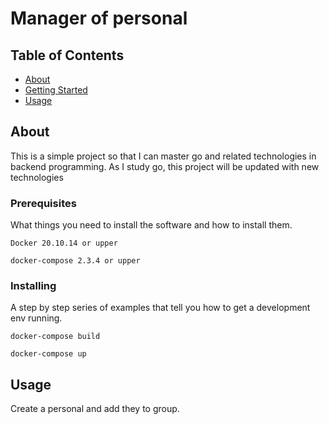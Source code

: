 # Manager of personal

## Table of Contents

- [About](#about)
- [Getting Started](#getting_started)
- [Usage](#usage)

## About <a name = "about"></a>

This is a simple project so that I can master go and related technologies in backend programming. As I study go, this project will be updated with new technologies

### Prerequisites

What things you need to install the software and how to install them.

```
Docker 20.10.14 or upper
```
```
docker-compose 2.3.4 or upper
```

### Installing

A step by step series of examples that tell you how to get a development env running.

```
docker-compose build
```

```
docker-compose up
```

## Usage <a name = "usage"></a>

Create a personal and add they to group.
